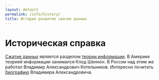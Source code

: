 ```yaml
---
layout: default
permalink: /info/history/
title: История развития сжатия данных
---
```


# Историческая справка

[Сжатие данных][data-compression] является разделом [теории информации][information-theory]. В Америке теорией информации занимался Клод Шеннон. В России над этим же работал Владимир Александрович Котельников. Интересно почитать [биографию]({{site.baseurl}}/assets/content/pdf/kotelnikov.pdf) Владимира Александровича.

[data-compression]: http://en.wikipedia.org/wiki/Data_compression
[information-theory]: http://en.wikipedia.org/wiki/Information_theory
